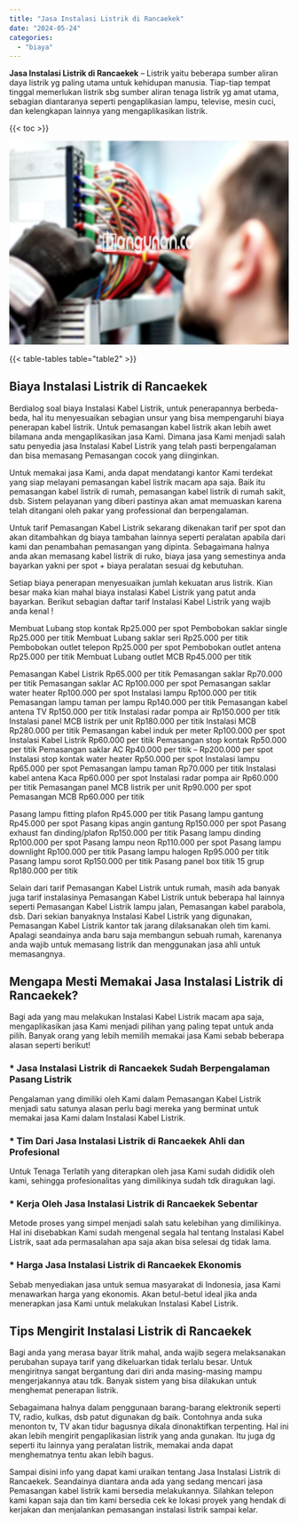 ```yaml
---
title: "Jasa Instalasi Listrik di Rancaekek"
date: "2024-05-24"
categories: 
  - "biaya"
---
```


**Jasa Instalasi Listrik di Rancaekek** – Listrik yaitu beberapa sumber aliran daya listrik yg paling utama untuk kehidupan manusia. Tiap-tiap tempat tinggal memerlukan listrik sbg sumber aliran tenaga listrik yg amat utama, sebagian diantaranya seperti pengaplikasian lampu, televise, mesin cuci, dan kelengkapan lainnya yang mengaplikasikan listrik.

{{< toc >}}

![Jasa Instalasi Listrik di Rancaekek](/images/instalasi-listrik-murah07.png)

{{< table-tables table="table2" >}}

## Biaya Instalasi Listrik di Rancaekek

Berdialog soal biaya Instalasi Kabel Listrik, untuk penerapannya berbeda-beda, hal itu menyesuaikan sebagian unsur yang bisa mempengaruhi biaya penerapan kabel listrik. Untuk pemasangan kabel listrik akan lebih awet bilamana anda mengaplikasikan jasa Kami. Dimana jasa Kami menjadi salah satu penyedia jasa Instalasi Kabel Listrik yang telah pasti berpengalaman dan bisa memasang Pemasangan cocok yang diinginkan.

Untuk memakai jasa Kami, anda dapat mendatangi kantor Kami terdekat yang siap melayani pemasangan kabel listrik macam apa saja. Baik itu pemasangan kabel listrik di rumah, pemasangan kabel listrik di rumah sakit, dsb. Sistem pelayanan yang diberi pastinya akan amat memuaskan karena telah ditangani oleh pakar yang professional dan berpengalaman.

Untuk tarif Pemasangan Kabel Listrik sekarang dikenakan tarif per spot dan akan ditambahkan dg biaya tambahan lainnya seperti peralatan apabila dari kami dan penambahan pemasangan yang dipinta. Sebagaimana halnya anda akan memasang kabel listrik di ruko, biaya jasa yang semestinya anda bayarkan yakni per spot + biaya peralatan sesuai dg kebutuhan.

Setiap biaya penerapan menyesuaikan jumlah kekuatan arus listrik. Kian besar maka kian mahal biaya instalasi Kabel Listrik yang patut anda bayarkan. Berikut sebagian daftar tarif Instalasi Kabel Listrik yang wajib anda kenal !

Membuat Lubang stop kontak Rp25.000 per spot Pembobokan saklar single Rp25.000 per titik Membuat Lubang saklar seri Rp25.000 per titik Pembobokan outlet telepon Rp25.000 per spot Pembobokan outlet antena Rp25.000 per titik Membuat Lubang outlet MCB Rp45.000 per titik

Pemasangan Kabel Listrik Rp65.000 per titik Pemasangan saklar Rp70.000 per titik Pemasangan saklar AC Rp100.000 per spot Pemasangan saklar water heater Rp100.000 per spot Instalasi lampu Rp100.000 per titik Pemasangan lampu taman per lampu Rp140.000 per titik Pemasangan kabel antena TV Rp150.000 per titik Instalasi radar pompa air Rp150.000 per titik Instalasi panel MCB listrik per unit Rp180.000 per titik Instalasi MCB Rp280.000 per titik Pemasangan kabel induk per meter Rp100.000 per spot Instalasi Kabel Listrik Rp60.000 per titik Pemasangan stop kontak Rp50.000 per titik Pemasangan saklar AC Rp40.000 per titik – Rp200.000 per spot Instalasi stop kontak water heater Rp50.000 per spot Instalasi lampu Rp65.000 per spot Pemasangan lampu taman Rp70.000 per titik Instalasi kabel antena Kaca Rp60.000 per spot Instalasi radar pompa air Rp60.000 per titik Pemasangan panel MCB listrik per unit Rp90.000 per spot Pemasangan MCB Rp60.000 per titik

Pasang lampu fitting plafon Rp45.000 per titik Pasang lampu gantung Rp45.000 per spot Pasang kipas angin gantung Rp150.000 per spot Pasang exhaust fan dinding/plafon Rp150.000 per titik Pasang lampu dinding Rp100.000 per spot Pasang lampu neon Rp110.000 per spot Pasang lampu downlight Rp100.000 per titik Pasang lampu halogen Rp95.000 per titik Pasang lampu sorot Rp150.000 per titik Pasang panel box titik 15 grup Rp180.000 per titik

Selain dari tarif Pemasangan Kabel Listrik untuk rumah, masih ada banyak juga tarif instalasinya Pemasangan Kabel Listrik untuk beberapa hal lainnya seperti Pemasangan Kabel Listrik lampu jalan, Pemasangan kabel parabola, dsb. Dari sekian banyaknya Instalasi Kabel Listrik yang digunakan, Pemasangan Kabel Listrik kantor tak jarang dilaksanakan oleh tim kami. Apalagi seandainya anda baru saja membangun sebuah rumah, karenanya anda wajib untuk memasang listrik dan menggunakan jasa ahli untuk memasangnya.

## Mengapa Mesti Memakai Jasa Instalasi Listrik di Rancaekek?

Bagi ada yang mau melakukan Instalasi Kabel Listrik macam apa saja, mengaplikasikan jasa Kami menjadi pilihan yang paling tepat untuk anda pilih. Banyak orang yang lebih memilih memakai jasa Kami sebab beberapa alasan seperti berikut!

### \* Jasa Instalasi Listrik di Rancaekek Sudah Berpengalaman Pasang Listrik

Pengalaman yang dimiliki oleh Kami dalam Pemasangan Kabel Listrik menjadi satu satunya alasan perlu bagi mereka yang berminat untuk memakai jasa Kami dalam Instalasi Kabel Listrik.

### \* Tim Dari Jasa Instalasi Listrik di Rancaekek Ahli dan Profesional

Untuk Tenaga Terlatih yang diterapkan oleh jasa Kami sudah dididik oleh kami, sehingga profesionalitas yang dimilikinya sudah tdk diragukan lagi.

### \* Kerja Oleh Jasa Instalasi Listrik di Rancaekek Sebentar

Metode proses yang simpel menjadi salah satu kelebihan yang dimilikinya. Hal ini disebabkan Kami sudah mengenal segala hal tentang Instalasi Kabel Listrik, saat ada permasalahan apa saja akan bisa selesai dg tidak lama.

### \* Harga Jasa Instalasi Listrik di Rancaekek Ekonomis

Sebab menyediakan jasa untuk semua masyarakat di Indonesia, jasa Kami menawarkan harga yang ekonomis. Akan betul-betul ideal jika anda menerapkan jasa Kami untuk melakukan Instalasi Kabel Listrik.

## Tips Mengirit Instalasi Listrik di Rancaekek


Bagi anda yang merasa bayar litrik mahal, anda wajib segera melaksanakan perubahan supaya tarif yang dikeluarkan tidak terlalu besar. Untuk mengiritnya sangat bergantung dari diri anda masing-masing mampu mengerjakannya atau tdk. Banyak sistem yang bisa dilakukan untuk menghemat penerapan listrik.

Sebagaimana halnya dalam penggunaan barang-barang elektronik seperti TV, radio, kulkas, dsb patut digunakan dg baik. Contohnya anda suka menonton tv, TV akan tidur bagusnya dikala dinonaktifkan terpenting. Hal ini akan lebih mengirit pengaplikasian listrik yang anda gunakan. Itu juga dg seperti itu lainnya yang peralatan listrik, memakai anda dapat menghematnya tentu akan lebih bagus.

Sampai disini info yang dapat kami uraikan tentang Jasa Instalasi Listrik di Rancaekek. Seandainya diantara anda ada yang sedang mencari jasa Pemasangan kabel listrik kami bersedia melakukannya. Silahkan telepon kami kapan saja dan tim kami bersedia cek ke lokasi proyek yang hendak di kerjakan dan menjalankan pemasangan instalasi listrik sampai kelar.
